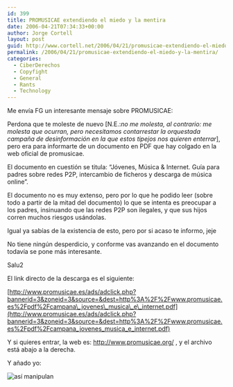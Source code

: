 ```yaml
---
id: 399
title: PROMUSICAE extendiendo el miedo y la mentira
date: 2006-04-21T07:34:33+00:00
author: Jorge Cortell
layout: post
guid: http://www.cortell.net/2006/04/21/promusicae-extendiendo-el-miedo-y-la-mentira/
permalink: /2006/04/21/promusicae-extendiendo-el-miedo-y-la-mentira/
categories:
  - CiberDerechos
  - Copyfight
  - General
  - Rants
  - Technology
---
```

Me enví­a FG un interesante mensaje sobre PROMUSICAE:

Perdona que te moleste de nuevo [N.E.:_no me molesta, al contrario: me molesta que ocurran, pero necesitamos contarrestar la orquestada campaña de desinformación en la que estos tipejos nos quieren enterrar_], pero era para informarte de un documento en PDF que hay colgado en la web oficial de promusicae.

El documento en cuestión se titula: &#8220;Jóvenes, Música & Internet. Guí­a para padres sobre redes P2P, intercambio de ficheros y descarga de música online&#8221;.

El documento no es muy extenso, pero por lo que he podido leer (sobre todo a partir de la mitad del documento) lo que se intenta es preocupar a los padres, insinuando que las redes P2P son ilegales, y que sus hijos corren muchos riesgos usándolas.

Igual ya sabí­as de la existencia de esto, pero por si acaso te informo, jeje

No tiene ningún desperdicio, y conforme vas avanzando en el documento todaví­a se pone más interesante.

Salu2

El link directo de la descarga es el siguiente:
  
[http://www.promusicae.es/ads/adclick.php?bannerid=3&zoneid=3&source=&dest=http%3A%2F%2Fwww.promusicae.es%2Fpdf%2Fcampana\_jovenes\_musica\_e\_internet.pdf](http://www.promusicae.es/ads/adclick.php?bannerid=3&zoneid=3&source=&dest=http%3A%2F%2Fwww.promusicae.es%2Fpdf%2Fcampana_jovenes_musica_e_internet.pdf)

Y si quieres entrar, la web es: <http://www.promusicae.org/> , y el archivo está abajo a la derecha.

Y añado yo:

![así­ manipulan](http://static.flickr.com/44/127001313_de7fb619c4.jpg?v=0)